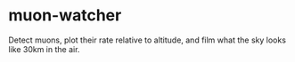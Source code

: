 # muon-watcher
Detect muons, plot their rate relative to altitude, and film what the sky looks like 30km in the air.
